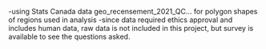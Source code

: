 -using Stats Canada data geo_recensement_2021_QC... for polygon shapes of regions used in analysis
-since data required ethics approval and includes human data, raw data is not included in this project, but survey is available to see the questions asked.
